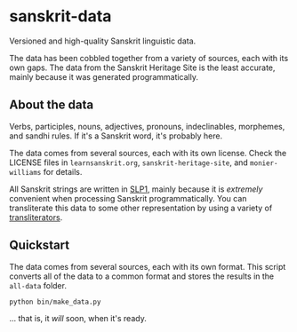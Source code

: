 sanskrit-data
=============

Versioned and high-quality Sanskrit linguistic data.

The data has been cobbled together from a variety of sources, each with its own
gaps. The data from the Sanskrit Heritage Site is the least accurate, mainly
because it was generated programmatically.

About the data
--------------
Verbs, participles, nouns, adjectives, pronouns, indeclinables, morphemes, and
sandhi rules. If it's a Sanskrit word, it's probably here.

The data comes from several sources, each with its own license. Check the
LICENSE files in `learnsanskrit.org`, `sanskrit-heritage-site`, and
`monier-williams` for details.

All Sanskrit strings are written in [SLP1](slp1), mainly because it is
*extremely* convenient when processing Sanskrit programmatically. You can
transliterate this data to some other representation by using a variety of
[transliterators](https://github.com/sanskrit/sanscript).

[slp1]: http://sanskrit1.ccv.brown.edu/Sanskrit/Vyakarana/Dhatupatha/mdhvcanidx/disp1/encodinghelp.html

Quickstart
----------
The data comes from several sources, each with its own format. This script
converts all of the data to a common format and stores the results in
the `all-data` folder.

    python bin/make_data.py

... that is, it *will* soon, when it's ready.

